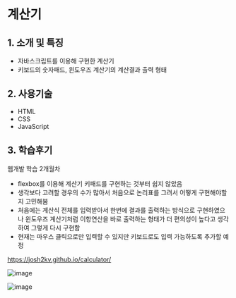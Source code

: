 # 계산기

## 1. 소개 및 특징
- 자바스크립트를 이용해 구현한 계산기
- 키보드의 숫자패드, 윈도우즈 계산기의 계산결과 출력 형태

## 2. 사용기술
- HTML
- CSS
- JavaScript

## 3. 학습후기
웹개발 학습 2개월차
- flexbox를 이용해 계산기 키패드를 구현하는 것부터 쉽지 않았음
- 생각보다 고려할 경우의 수가 많아서 처음으로 논리표를 그려서 어떻게 구현해야할 지 고민해봄
- 처음에는 계산식 전체를 입력받아서 한번에 결과를 출력하는 방식으로 구현하였으나 윈도우즈 계산기처럼 이항연산을 바로 출력하는 형태가 더 편의성이 높다고 생각하여 그렇게 다시 구현함
- 현재는 마우스 클릭으로만 입력할 수 있지만 키보드로도 입력 가능하도록 추가할 예정


https://josh2kv.github.io/calculator/

![image](https://user-images.githubusercontent.com/79514508/113465349-e4849a00-93f8-11eb-9156-70933fc5a116.png)

![image](https://user-images.githubusercontent.com/79514508/113094616-f7e30a00-922c-11eb-8128-9636c91d5fa0.png)
